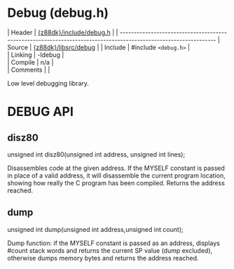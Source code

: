 # Debug (debug.h)

 | Header     | [{z88dk}/include/debug.h](https://raw.githubusercontent.com/z88dk/z88dk/master/include/debug.h)   |
 | ----------------------------------------------------------------------------------------------------------------
 | Source     | [{z88dk}/libsrc/debug](https://github.com/z88dk/z88dk/tree/master/libsrc/debug/)                  |
 | Include    | #include `<debug.h>`           |                                                                     
 | Linking    | -ldebug                      |                                                                     
 | Compile    | n/a                          |                                                                     
 | Comments   |                              |                                                                     

Low level debugging library.


# DEBUG API

## disz80

unsigned int disz80(unsigned int address, unsigned int lines);

Disassembles code at the given address.  If the MYSELF constant is passed in place of a valid address, it will disassemble the current program location, showing how really the C program has been compiled.
Returns the address reached.



## dump

unsigned int dump(unsigned int address,unsigned int count);


Dump function: if the MYSELF constant is passed as an address, displays #count stack words and returns the current SP value (dump excluded), otherwise dumps memory bytes and returns the address reached.


